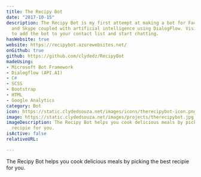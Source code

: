 ```yaml
---
title: The Recipy Bot
date: "2017-10-15"
description: The Recipy Bot is my first attempt at making a bot for Facebook Messenger
  and Skype coupled with artificial intelligence using DialogFlow. Visit the website
  to add the bot to your contact list and start chatting.
hasWebsite: true
website: https://recipybot.azurewebsites.net/
onGithub: true
github: https://github.com/clydedz/RecipyBot
madeUsing:
- Microsoft Bot Framework
- Dialogflow (API.AI)
- C#
- SCSS
- Bootstrap
- HTML
- Google Analytics
category: Bot
icon: https://static.clydedsouza.net/images/icons/therecipybot-icon.png
image: https://static.clydedsouza.net/images/projects/therecipybot.jpg
imageDescription: The Recipy Bot helps you cook delicious meals by picking the best
  recipie for you.
isActive: false
relativeURL: 

---
```


The Recipy Bot helps you cook delicious meals by picking the best recipie for you.



